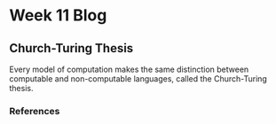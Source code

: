 # Week 11 Blog
## Church-Turing Thesis
Every model of computation makes the same distinction between computable and non-computable languages, called the Church-Turing thesis.
### References